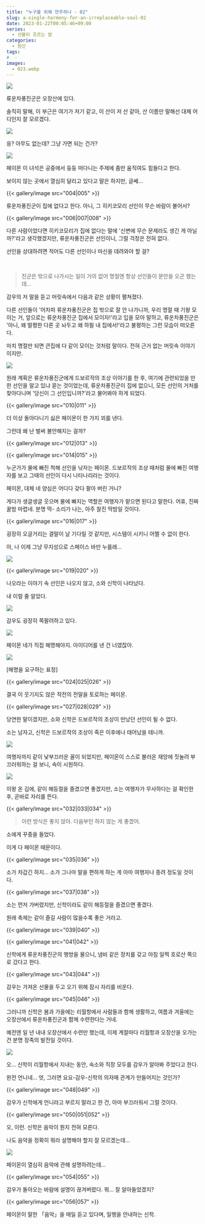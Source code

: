 ```yaml
---
title: "누구를 위해 연주하나 - 02"
slug: a-single-harmony-for-an-irreplaceable-soul-02
date: 2023-01-22T00:05:46+09:00
series:
  - 선율이 흐르는 밤
categories:
  - 원신
tags:
#  - 
images:
  - 023.webp
---
```


![](001.webp)

류운차풍진군은 오장산에 있다.

솔직히 말해, 이 부근은 여기가 저기 같고, 이 산이 저 산 같아, 산 이름만 말해선 대체 어디인지 잘 모르겠다.

![](002.webp)

응? 아무도 없는데? 그냥 가면 되는 건가?

![](003.webp)

페이몬 이 녀석은 공중에서 둥둥 떠다니는 주제에 좀만 움직여도 힘들다고 한다.

보이지 않는 곳에서 열심히 달리고 있다고 말은 하지만, 글쎄...

{{< gallery/image src="004|005" >}}

류운차풍진군이 집에 없다고 한다. 아니, 그 히키코모리 선인이 무슨 바람이 불어서?

{{< gallery/image src="006|007|008" >}}

다른 사람이었다면 히키코모리가 집에 없다는 말에 '신변에 무슨 문제라도 생긴 게 아닐까?'라고 생각했겠지만, 류운차풍진군은 선인이니, 그럴 걱정은 전혀 없다.

선인을 상대하려면 적어도 다른 선인이나 마신을 데려와야 할 걸?

&nbsp;

> 진군은 밖으로 나가시는 일이 거의 없어 명절엔 항상 선인들이 문안을 오곤 했는데...

감우의 저 말을 듣고 머릿속에서 다음과 같은 상황이 펼쳐졌다.

다른 선인들이 '어차피 류운차풍진군은 집 밖으로 잘 안 나가니까, 우리 명절 때 기왕 모이는 거, 앞으로는 류운차풍진군 집에서 모이자!'라고 입을 모아 말하고, 류운차풍진군은 '아니, 왜 멀쩡한 다른 곳 놔두고 왜 하필 내 집에서!'라고 불평하는 그런 모습이 떠오른다.

마치 명절만 되면 큰집에 다 같이 모이는 것처럼 말이다. 전혀 근거 없는 머릿속 이야기이지만.

![](009.webp)

원래 계획은 류운차풍진군에게 드보르작의 조상 이야기를 한 후, 여기에 관련되었을 만한 선인을 알고 있냐 묻는 것이었는데, 류운차풍진군이 집에 없으니, 모든 선인의 거처를 찾아다니며 '당신이 그 선인입니까?'라고 물어봐야 하게 되었다.

{{< gallery/image src="010|011" >}}

더 이상 돌아다니기 싫은 페이몬이 한 가지 꾀를 낸다.

그런데 왜 난 벌써 불안해지는 걸까?

{{< gallery/image src="012|013" >}}

{{< gallery/image src="014|015" >}}

누군가가 물에 빠진 척해 선인을 낚자는 페이몬. 드보르작의 조상 때처럼 물에 빠진 여행자를 보고 그때의 선인이 다시 나타나리라는 것이다.

페이몬, 대체 네 양심은 어디다 갖다 팔아 버린 거니?

게다가 생글생글 웃으며 물에 빠지는 역할은 여행자가 맡으면 된다고 말한다. 어휴, 진짜 꿀밤 마렵네. 분명 딱- 소리가 나는, 아주 찰진 딱밤일 것이다.

{{< gallery/image src="016|017" >}}

굉장히 오글거리는 결말이 날 기다릴 것 같지만, 시스템이 시키니 어쩔 수 없이 한다.

아, 나 이제 그냥 무지성으로 스페이스 바만 누를래...

![](018.webp)

{{< gallery/image src="019|020" >}}

나오라는 이야기 속 선인은 나오지 않고, 소와 신학이 나타났다.

내 이럴 줄 알았다.

![](021.webp)

감우도 굉장히 쪽팔려하고 있다.

![](022.webp)

페이몬 네가 직접 해명해야지. 아이디어를 낸 건 너였잖아.

![](023.webp)

[해명을 요구하는 표정]

{{< gallery/image src="024|025|026" >}}

결국 이 웃기지도 않은 작전의 전말을 토로하는 페이몬.

{{< gallery/image src="027|028|029" >}}

당연한 말이겠지만, 소와 신학은 드보르작의 조상이 만났던 선인이 될 수 없다.

소는 남자고, 신학은 드보르작의 조상이 죽은 이후에나 태어났을 테니까.

![](030.webp)

여행자까지 같이 낯부끄러운 꼴이 되었지만, 페이몬이 스스로 불러온 재앙에 짓눌려 부끄러워하는 걸 보니, 속이 시원하다.

![](031.webp)

이왕 온 김에, 같이 해등절을 즐겼으면 좋겠지만, 소는 여행자가 무사하다는 걸 확인한 후, 곧바로 자리를 뜬다.

{{< gallery/image src="032|033|034" >}}

> 이런 방식은 좋지 않아. 다음부턴 하지 않는 게 좋겠어.

소에게 꾸중을 들었다.

이게 다 페이몬 때문이다.

{{< gallery/image src="035|036" >}}

소가 차갑긴 하지... 소가 그나마 말을 편하게 하는 게 아마 여행자나 종려 정도일 것이다.

{{< gallery/image src="037|038" >}}

소는 먼저 가버렸지만, 신학이라도 같이 해등절을 즐겼으면 좋겠다.

원래 축제는 같이 즐길 사람이 많을수록 좋은 거라고.

{{< gallery/image src="039|040" >}}

{{< gallery/image src="041|042" >}}

신학에게 류운차풍진군의 행방을 물으니, 냄비 같은 장치를 갖고 아침 일찍 호로산 쪽으로 갔다고 한다.

{{< gallery/image src="043|044" >}}

감우는 가져온 선물을 두고 오기 위해 잠시 자리를 비운다.

{{< gallery/image src="045|046" >}}

그러니까 신학은 봄과 가을에는 리월항에서 사람들과 함께 생활하고, 여름과 겨울에는 오장산에서 류운차풍진군과 함께 수련한다는 거네.

예전엔 일 년 내내 오장산에서 수련만 했는데, 이제 계절마다 리월항과 오장산을 오가는 건 분명 장족의 발전일 것이다.

![](047.webp)

오... 신학이 리월항에서 지내는 동안, 숙소와 직장 모두를 감우가 알아봐 주었다고 한다.

완전 언니네... 엇, 그러면 요요-감우-신학의 의자매 관계가 만들어지는 것인가?

{{< gallery/image src="048|049" >}}

감우가 신학에게 언니라고 부르지 말라고 한 건, 아마 부끄러워서 그럴 것이다.

{{< gallery/image src="050|051|052" >}}

오, 이런. 신학은 음악이 뭔지 전혀 모른다.

나도 음악을 정확히 뭐라 설명해야 할지 잘 모르겠는데...

![](053.webp)

페이몬이 열심히 음악에 관해 설명하려는데...

{{< gallery/image src="054|055" >}}

감우가 돌아오는 바람에 설명이 끊겨버렸다. 뭐... 잘 알아들었겠지?

{{< gallery/image src="056|057" >}}

페이몬이 말한 「음악」을 매일 듣고 있다며, 일행을 안내하는 신학.
